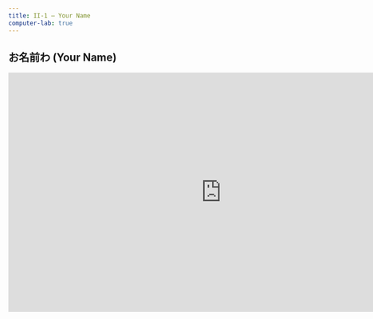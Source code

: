 ```yaml
---
title: II-1 — Your Name
computer-lab: true
---
```


## お名前わ (Your Name)

<iframe width="854" height="480" src="https://www.youtube.com/embed/s0wTdCQoc2k" frameborder="0" allowfullscreen></iframe>

